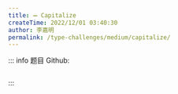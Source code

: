 ```yaml
---
title: ➖ Capitalize
createTime: 2022/12/01 03:40:30
author: 李嘉明
permalink: /type-challenges/medium/capitalize/
---
```


::: info 题目
Github: []()

```ts

```

:::
